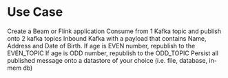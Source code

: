 # Use Case

Create a Beam or Flink application
Consume from 1 Kafka topic and publish onto 2 kafka topics
Inbound Kafka with a payload that contains Name, Address and Date of Birth.
If age is EVEN number, republish to the EVEN_TOPIC
If age is ODD number, republish to the ODD_TOPIC
Persist all published message onto a datastore of your choice (i.e. file, database, in-mem db)
